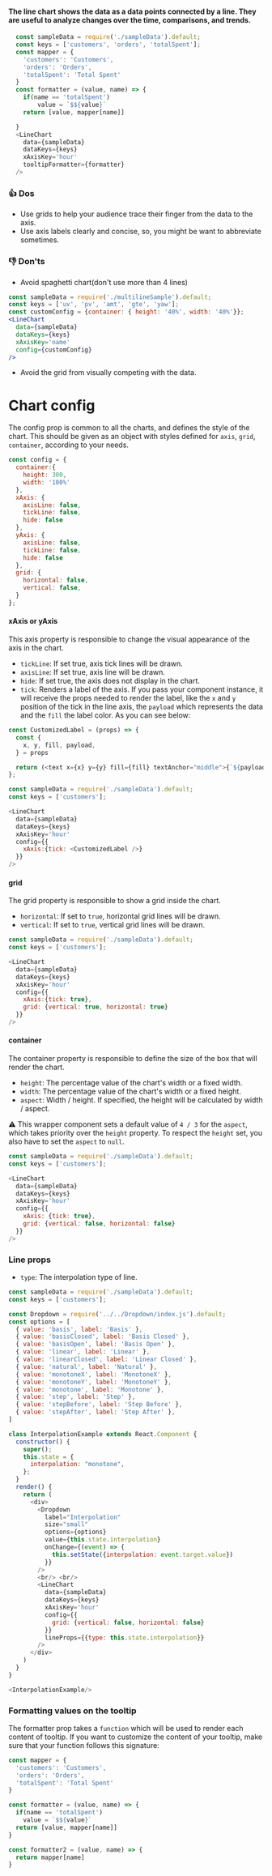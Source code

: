 #### The line chart shows the data as a data points connected by a line. They are useful to analyze changes over the time, comparisons, and trends.

```js
  const sampleData = require('./sampleData').default;
  const keys = ['customers', 'orders', 'totalSpent'];
  const mapper = {
    'customers': 'Customers',
    'orders': 'Orders',
    'totalSpent': 'Total Spent'
  }
  const formatter = (value, name) => {
    if(name == 'totalSpent')
        value = `$${value}`
    return [value, mapper[name]]

  }
  <LineChart
    data={sampleData}
    dataKeys={keys}
    xAxisKey='hour'
    tooltipFormatter={formatter}
  />
```

### 👍 Dos
- Use grids to help your audience trace their finger
from the data to the axis.
- Use axis labels clearly and concise, so, you might be want to abbreviate sometimes.


### 👎 Don'ts
-  Avoid spaghetti chart(don't use more than 4 lines)
```jsx noeditor
const sampleData = require('./multilineSample').default;
const keys = ['uv', 'pv', 'amt', 'gte', 'yaw'];
const customConfig = {container: { height: '40%', width: '40%'}};
<LineChart
  data={sampleData}
  dataKeys={keys}
  xAxisKey='name'
  config={customConfig}
/>
```
- Avoid the grid from visually competing with the data.

# Chart config
The config prop is common to all the charts, and defines the style of the chart. This should be given as an object with styles defined for `axis`, `grid`, `container`, according to your needs.  

```js noeditor static
const config = {
  container:{
    height: 300,
    width: '100%'
  },
  xAxis: {
    axisLine: false,
    tickLine: false,
    hide: false
  },
  yAxis: {
    axisLine: false,
    tickLine: false,
    hide: false
  },
  grid: {
    horizontal: false,
    vertical: false,
  }
};
```

#### xAxis or yAxis
This axis property is responsible to change the visual appearance of the axis in the chart.

- `tickLine`: If set true, axis tick lines will be drawn.
- `axisLine`: If set true, axis line will be drawn.
- `hide`: If set true, the axis does not display in the chart.
- `tick`: Renders a label of the axis. If you pass your component instance, it will receive
the props needed to render the label, like the `x` and `y` position of the tick in the line axis, the `payload` which represents the data
and the `fill` the label color. As you can see below:

```js
const CustomizedLabel = (props) => {
  const {
    x, y, fill, payload,
  } = props

  return (<text x={x} y={y} fill={fill} textAnchor="middle">{`${payload.value.toUpperCase()}`}</text>)
};

const sampleData = require('./sampleData').default;
const keys = ['customers'];

<LineChart
  data={sampleData}
  dataKeys={keys}
  xAxisKey='hour'
  config={{
    xAxis:{tick: <CustomizedLabel />}
  }}
/>
```

#### grid
The grid property is responsible to show a grid inside the chart.

- `horizontal`: If set to `true`, horizontal grid lines will be drawn.
- `vertical`: If set to `true`, vertical grid lines will be drawn.

```js
const sampleData = require('./sampleData').default;
const keys = ['customers'];

<LineChart
  data={sampleData}
  dataKeys={keys}
  xAxisKey='hour'
  config={{ 
    xAxis:{tick: true},
    grid: {vertical: true, horizontal: true}
  }}
/>
```


#### container
The container property is responsible to define the size of the box that will render the chart.

- `height`: The percentage value of the chart's width or a fixed width.
- `width`: The percentage value of the chart's width or a fixed height.
- `aspect`: Width / height. If specified, the height will be calculated by width / aspect.

⚠️ This wrapper component sets a default value of `4 / 3` for the `aspect`, which takes priority over the `height` property. To respect the `height` set, you also have to set the `aspect` to `null`. 

```js
const sampleData = require('./sampleData').default;
const keys = ['customers'];

<LineChart
  data={sampleData}
  dataKeys={keys}
  xAxisKey='hour'
  config={{
    xAxis: {tick: true}, 
    grid: {vertical: false, horizontal: false}
  }}
/>
```

### Line props

- `type`: The interpolation type of line.
```js
const sampleData = require('./sampleData').default;
const keys = ['customers'];

const Dropdown = require('../../Dropdown/index.js').default;
const options = [
  { value: 'basis', label: 'Basis' },
  { value: 'basisClosed', label: 'Basis Closed' },
  { value: 'basisOpen', label: 'Basis Open' },
  { value: 'linear', label: 'Linear' },
  { value: 'linearClosed', label: 'Linear Closed' },
  { value: 'natural', label: 'Natural' },
  { value: 'monotoneX', label: 'MonotoneX' },
  { value: 'monotoneY', label: 'MonotoneY' },
  { value: 'monotone', label: 'Monotone' },
  { value: 'step', label: 'Step' },
  { value: 'stepBefore', label: 'Step Before' },
  { value: 'stepAfter', label: 'Step After' },
]

class InterpolationExample extends React.Component {
  constructor() {
    super();
    this.state = {
      interpolation: "monotone",
    };
  }
  render() {
    return (
      <div>
        <Dropdown
          label="Interpolation"
          size="small"
          options={options}
          value={this.state.interpolation}
          onChange={(event) => {
            this.setState({interpolation: event.target.value})
          }}
        />
        <br/> <br/>
        <LineChart
          data={sampleData}
          dataKeys={keys}
          xAxisKey='hour'
          config={{
            grid: {vertical: false, horizontal: false}
          }}
          lineProps={{type: this.state.interpolation}}
        />
      </div>
    )
  }
}

<InterpolationExample/>
```

### Formatting values on the tooltip

The formatter prop takes a `function` which will be used to render each content of tooltip. If you want to customize the content of your tooltip, make sure that your function follows this signature:

```js noeditor static
const mapper = {
  'customers': 'Customers',
  'orders': 'Orders',
  'totalSpent': 'Total Spent'
}

const formatter = (value, name) => {
  if(name == 'totalSpent')
    value = `$${value}`
  return [value, mapper[name]]
}

const formatter2 = (value, name) => {
  return mapper[name]
}
```
